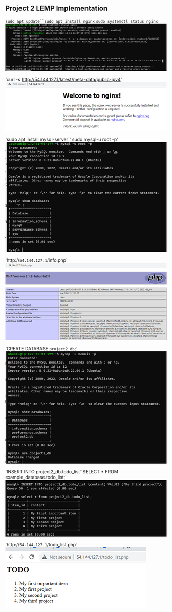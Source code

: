 ## Project 2 LEMP Implementation

`sudo apt update``sudo apt install nginx`
`sudo systemctl status nginx`
![nginx status](./images/nginx-status.PNG)

'curl -s http://54.144.127.1/latest/meta-data/public-ipv4'
![nginx status](./images/nginx-web-status.PNG)

'sudo apt install mysql-server`' sudo mysql-u root -p'
![mysql status](./images/Mysql-p2.PNG)

'http://`54.144.127.1`/info.php`
![php status](./images/php-status.PNG)

'CREATE DATABASE `project2_db`;`
![DB status](./images/Dennis_DB-access.PNG)

'INSERT INTO project2_db.todo_list`'SELECT * FROM example_database.todo_list;'
![php status](./images/Dennis_db_test.PNG)

'http://`54.144.127.1`/todo_list.php`
![php status](./images/PHP_Webcontent_script.PNG)